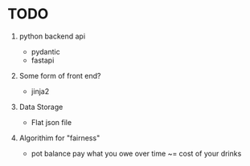 # TODO

1. python backend api
    - pydantic
    - fastapi
2. Some form of front end?
    - jinja2

3. Data Storage
    - Flat json file

4. Algorithim for "fairness"
    - pot balance pay what you owe over time ~= cost of your drinks
